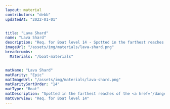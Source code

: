 ```yaml
---
layout: material
contributors: "debb"
updatedAt: "2022-01-01"


title: "Lava Shard"
name: "Lava Shard"
description: "Req. for Boat level 14 - Spotted in the farthest reaches of the Heroic Frozen Wastes Danger Zone and marked on your map"
imageUrl: "/assets/img/materials/lava-shard.png"
breadcrumbs:
  Materials: "/boat-materials"


matName: "Lava Shard"
matRarity: "Epic"
matImageUrl: "/assets/img/materials/lava-shard.png"
matRaritySortOrder: "14"
matType: "Boat"
matDescription: "Spotted in the farthest reaches of the <a href='/danger-zones#heroic'>Heroic</a> Frozen Wastes <a href='/danger-zones'>Danger Zone</a> and marked on your map"
matOverview: "Req. for Boat level 14"
---
```



